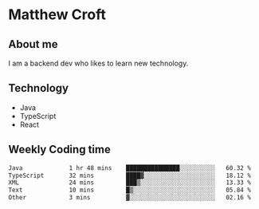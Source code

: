 # Matthew Croft

## About me
I am a backend dev who likes to learn new technology. 

## Technology
- Java
- TypeScript
- React

## Weekly Coding time
<!--START_SECTION:waka-->

```txt
Java             1 hr 48 mins    ███████████████░░░░░░░░░░   60.32 %
TypeScript       32 mins         ████▓░░░░░░░░░░░░░░░░░░░░   18.12 %
XML              24 mins         ███▒░░░░░░░░░░░░░░░░░░░░░   13.33 %
Text             10 mins         █▒░░░░░░░░░░░░░░░░░░░░░░░   05.84 %
Other            3 mins          ▓░░░░░░░░░░░░░░░░░░░░░░░░   02.16 %
```

<!--END_SECTION:waka-->
